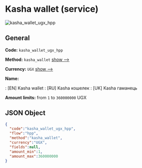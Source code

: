 
# Kasha wallet (service) 
![kasha_wallet_ugx_hpp](https://static.openfintech.io/payment_methods/kasha_wallet_ugx_hpp/logo.svg?w=400&c=v0.59.26#w200)  

## General 
 
**Code:** `kasha_wallet_ugx_hpp` 
 
**Method:** `kasha_wallet` 
 [show -->](/payment-methods/kasha_wallet/) 
 
**Currency:** `UGX` [show -->](/currencies/UGX/) 
 
**Name:** 
 
:	[EN] Kasha wallet 
:	[RU] Kasha кошелек 
:	[UK] Kasha гаманець 
 
**Amount limits:** from `1` to `360000000` UGX 

## JSON Object 

```json
{
  "code":"kasha_wallet_ugx_hpp",
  "flow":"hpp",
  "method":"kasha_wallet",
  "currency":"UGX",
  "fields":null,
  "amount_min":1,
  "amount_max":360000000
}
```  
